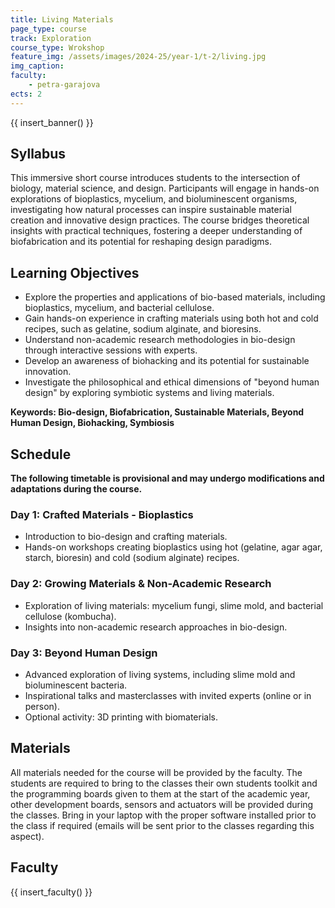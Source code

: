 ```yaml
---
title: Living Materials
page_type: course
track: Exploration
course_type: Wrokshop
feature_img: /assets/images/2024-25/year-1/t-2/living.jpg
img_caption:
faculty:
    - petra-garajova
ects: 2
---
```


{{ insert_banner() }}

## Syllabus

This immersive short course introduces students to the intersection of biology, material science, and design. Participants will engage in hands-on explorations of bioplastics, mycelium, and bioluminescent organisms, investigating how natural processes can inspire sustainable material creation and innovative design practices. The course bridges theoretical insights with practical techniques, fostering a deeper understanding of biofabrication and its potential for reshaping design paradigms.


## Learning Objectives
- Explore the properties and applications of bio-based materials, including bioplastics, mycelium, and bacterial cellulose.
- Gain hands-on experience in crafting materials using both hot and cold recipes, such as gelatine, sodium alginate, and bioresins.
- Understand non-academic research methodologies in bio-design through interactive sessions with experts.
- Develop an awareness of biohacking and its potential for sustainable innovation.
- Investigate the philosophical and ethical dimensions of "beyond human design" by exploring symbiotic systems and living materials.



**Keywords: Bio-design, Biofabrication, Sustainable Materials, Beyond Human Design, Biohacking, Symbiosis**


## Schedule

**The following timetable is provisional and may undergo modifications and adaptations during the course.**

### Day 1: Crafted Materials - Bioplastics
- Introduction to bio-design and crafting materials.
- Hands-on workshops creating bioplastics using hot (gelatine, agar agar, starch, bioresin) and cold (sodium alginate) recipes.

### Day 2: Growing Materials & Non-Academic Research
- Exploration of living materials: mycelium fungi, slime mold, and bacterial cellulose (kombucha).
- Insights into non-academic research approaches in bio-design.

### Day 3: Beyond Human Design
- Advanced exploration of living systems, including slime mold and bioluminescent bacteria.
- Inspirational talks and masterclasses with invited experts (online or in person).
- Optional activity: 3D printing with biomaterials.


## Materials

All materials needed for the course will be provided by the faculty. The students are required to bring to the classes their own students toolkit and the programming boards given to them at the start of the academic year, other development boards, sensors and actuators will be provided during the classes. Bring in your laptop with the proper software installed prior to the class if required (emails will be sent prior to the classes regarding this aspect).


## Faculty

{{ insert_faculty() }}
